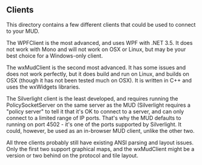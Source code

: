 Clients
-------

This directory contains a few different clients that could be used to connect to your MUD.

The WPFClient is the most advanced, and uses WPF with .NET 3.5. It does not work with Mono
and will not work on OSX or Linux, but may be your best choice for a Windows-only client.

The wxMudClient is the second most advanced. It has some issues and does not work perfectly,
but it does build and run on Linux, and builds on OSX (though it has not been tested much
on OSX). It is written in C++ and uses the wxWidgets libraries.

The Silverlight client is the least developed, and requires running the PolicySocketServer
on the same server as the MUD (Silverlight requires a "policy server" to tell it that it's
OK to connect to a server, and can only connect to a limited range of IP ports. That's why
the MUD defaults to running on port 4502 - it's one of the ports supported by Silverlight.
It could, however, be used as an in-browser MUD client, unlike the other two.

All three clients probably still have existing ANSI parsing and layout issues. Only the
first two support graphical maps, and the wxMudClient might be a version or two behind on
the protocol and tile layout.
